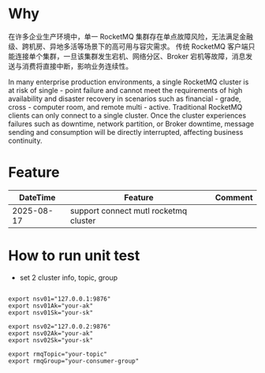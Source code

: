 # Why
在许多企业生产环境中，​​单一 RocketMQ 集群存在单点故障风险​​，无法满足金融级、跨机房、异地多活等场景下的 ​​高可用与容灾需求​​。
传统 RocketMQ 客户端只能连接 ​​单个集群​​，一旦该集群发生宕机、网络分区、Broker 宕机等故障，​​消息发送与消费将直接中断​​，影响业务连续性。

In many enterprise production environments, a single RocketMQ cluster is at risk of single - point failure and cannot meet the requirements of high availability and disaster recovery in scenarios such as financial - grade, cross - computer room, and remote multi - active.
Traditional RocketMQ clients can only connect to a single cluster. Once the cluster experiences failures such as downtime, network partition, or Broker downtime, message sending and consumption will be directly interrupted, affecting business continuity.

# Feature
| DateTime | Feature | Comment |
|-------|-------|-------|
| 2025-08-17 | support connect mutl rocketmq cluster |  |

# How to run unit test

- set 2 cluster info, topic, group

```shell

export nsv01="127.0.0.1:9876"
export nsv01Ak="your-ak"
export nsv01Sk="your-sk"

export nsv02="127.0.0.2:9876"
export nsv02Ak="your-ak"
export nsv02Sk="your-sk"

export rmqTopic="your-topic"
export rmqGroup="your-consumer-group"
```
